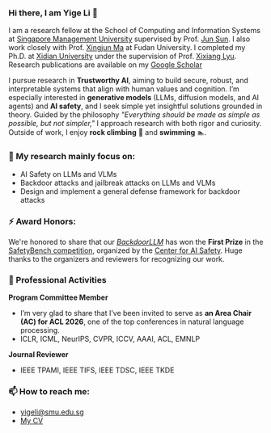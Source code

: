 ### Hi there, I am Yige Li 👋

I am a research fellow at the School of Computing and Information Systems at [Singapore Management University](https://www.smu.edu.sg/) supervised by Prof. [Jun Sun](https://scholar.google.com/citations?user=DVsEyn0AAAAJ&hl=zh-CN). I also work closely with Prof. [Xingjun Ma](https://scholar.google.com/citations?user=XQViiyYAAAAJ&hl=zh-CN) at Fudan University. I completed my Ph.D. at [Xidian University](https://www.xidian.edu.cn/) under the supervision of Prof. [Xixiang Lyu](https://web.xidian.edu.cn/xxlv/).  Research publications are available on my [Google Scholar](https://scholar.google.com/citations?user=h0cS2nQAAAAJ&hl=zh-EN)

I pursue research in **Trustworthy AI**, aiming to build secure, robust, and interpretable systems that align with human values and cognition.  I’m especially interested in **generative models** (LLMs, diffusion models, and AI agents) and **AI safety**, and I seek simple yet insightful solutions grounded in theory. Guided by the philosophy *"Everything should be made as simple as possible, but not simpler,"* I approach research with both rigor and curiosity. Outside of work, I enjoy **rock climbing** 🧗 and **swimming** 🏊.


### 🔭 My research mainly focus on:

- AI Safety on LLMs and VLMs
- Backdoor attacks and jailbreak attacks on LLMs and VLMs
- Design and implement a general defense framework for backdoor attacks


### ⚡ Award Honors:

We're honored to share that our [*BackdoorLLM*](https://bboylyg.github.io/backdoorllm-website.github.io/) has won the **First Prize** in the [SafetyBench competition](https://www.mlsafety.org/safebench/winners), organized by the [Center for AI Safety](https://safe.ai/). Huge thanks to the organizers and reviewers for recognizing our work.

### 🏅 Professional Activities

**Program Committee Member**  
- I’m very glad to share that I’ve been invited to serve as **an Area Chair (AC) for ACL 2026**, one of the top conferences in natural language processing.  
- ICLR, ICML, NeurIPS, CVPR, ICCV, AAAI, ACL, EMNLP

**Journal Reviewer**  
- IEEE TPAMI, IEEE TIFS, IEEE TDSC, IEEE TKDE


### 📫 How to reach me:

- yigeli@smu.edu.sg
- [My CV](CV_YigeLi_2025.pdf)

<!--
**Yige-Li** is a ✨ _special_ ✨ repository because its `README.md` (this file) appears on your GitHub profile.

Here are some ideas to get you started:

- 🔭 I’m currently working on ...
- 🌱 I’m currently learning ...
- 👯 I’m looking to collaborate on ...
- 🤔 I’m looking for help with ...
- 💬 Ask me about ...
- 📫 How to reach me: ...
- 😄 Pronouns: ...
- ⚡ Fun fact: ...
  -->
